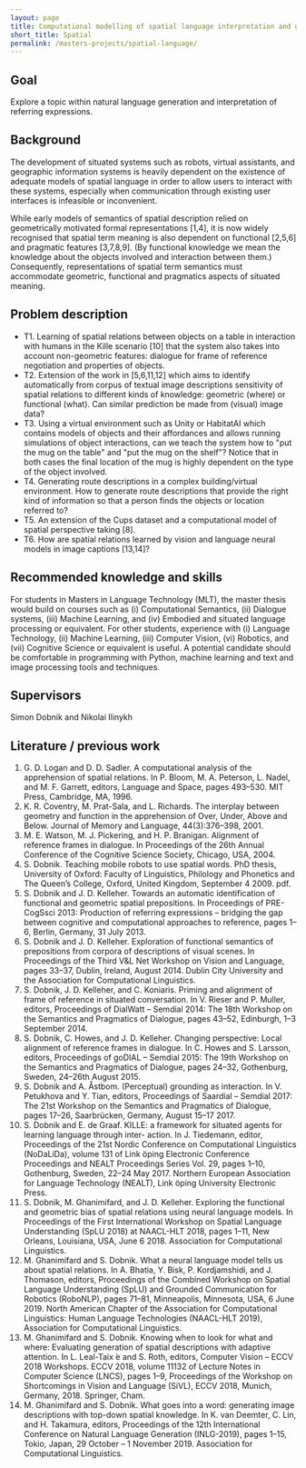 ```yaml
---
layout: page
title: Computational modelling of spatial language interpretation and generation
short_title: Spatial
permalink: /masters-projects/spatial-language/
---
```


## Goal

Explore a topic within natural language generation and interpretation of referring expressions.

## Background

The development of situated systems such as robots, virtual assistants, and geographic information systems is heavily dependent on the existence of adequate models of spatial language in order to allow users to interact with these systems, especially when communication through existing user interfaces is infeasible or inconvenient.

While early models of semantics of spatial description relied on geometrically motivated formal representations [1,4], it is now widely recognised that spatial term meaning is also dependent on functional [2,5,6] and pragmatic features [3,7,8,9]. (By functional knowledge we mean the knowledge about the objects involved and interaction between them.) Consequently, representations of spatial term semantics must accommodate geometric, functional and pragmatics aspects of situated meaning.


## Problem description

  - T1. Learning of spatial relations between objects on a table in interaction with humans in the Kille scenario [10] that the system also takes into account non-geometric features: dialogue for frame of reference negotiation and properties of objects.
  - T2. Extension of the work in [5,6,11,12] which aims to identify automatically from corpus of textual image descriptions sensitivity of spatial relations to different kinds of knowledge: geometric (where) or functional (what). Can similar prediction be made from (visual) image data?
  - T3. Using a virtual environment such as Unity or HabitatAI which contains models of objects and their affordances and allows running simulations of object interactions, can we teach the system how to "put the mug on the table" and "put the mug on the shelf"? Notice that in both cases the final location of the mug is highly dependent on the type of the object involved.
  - T4. Generating route descriptions in a complex building/virtual environment. How to generate route descriptions that provide the right kind of information so that a person finds the objects or location referred to?
  - T5. An extension of the Cups dataset and a computational model of spatial perspective taking [8].
  - T6. How are spatial relations learned by vision and language neural models in image captions [13,14]?


## Recommended knowledge and skills

For students in Masters in Language Technology (MLT), the master thesis would build on courses such as (i) Computational Semantics, (ii) Dialogue systems, (iii) Machine Learning, and (iv) Embodied and situated language processing or equivalent. For other students, experience with (i) Language Technology, (ii) Machine Learning, (iii) Computer Vision, (vi) Robotics, and (vii) Cognitive Science or equivalent is useful. A potential candidate should be comfortable in programming with Python, machine learning and text and image processing tools and techniques.

## Supervisors

Simon Dobnik and Nikolai Ilinykh


## Literature / previous work

  1. G. D. Logan and D. D. Sadler. A computational analysis of the apprehension of spatial relations. In P. Bloom, M. A. Peterson, L. Nadel, and M. F. Garrett, editors, Language and Space, pages 493–530. MIT Press, Cambridge, MA, 1996.
  2. K. R. Coventry, M. Prat-Sala, and L. Richards. The interplay between geometry and function in the apprehension of Over, Under, Above and Below. Journal of Memory and Language, 44(3):376–398, 2001.
  3. M. E. Watson, M. J. Pickering, and H. P. Branigan. Alignment of reference frames in dialogue. In Proceedings of the 26th Annual Conference of the Cognitive Science Society, Chicago, USA, 2004.
  4. S. Dobnik. Teaching mobile robots to use spatial words. PhD thesis, University of Oxford: Faculty of Linguistics, Philology and Phonetics and The Queen’s College, Oxford, United Kingdom, September 4 2009. pdf.
  5. S. Dobnik and J. D. Kelleher. Towards an automatic identification of functional and geometric spatial prepositions. In Proceedings of PRE-CogSsci 2013: Production of referring expressions – bridging the gap between cognitive and computational approaches to reference, pages 1–6, Berlin, Germany, 31 July 2013.
  6. S. Dobnik and J. D. Kelleher. Exploration of functional semantics of prepositions from corpora of descriptions of visual scenes. In Proceedings of the Third V&L Net Workshop on Vision and Language, pages 33–37, Dublin, Ireland, August 2014. Dublin City University and the Association for Computational Linguistics.
  7. S. Dobnik, J. D. Kelleher, and C. Koniaris. Priming and alignment of frame of reference in situated conversation. In V. Rieser and P. Muller, editors, Proceedings of DialWatt – Semdial 2014: The 18th Workshop on the Semantics and Pragmatics of Dialogue, pages 43–52, Edinburgh, 1–3 September 2014.
  8. S. Dobnik, C. Howes, and J. D. Kelleher. Changing perspective: Local alignment of reference frames in dialogue. In C. Howes and S. Larsson, editors, Proceedings of goDIAL – Semdial 2015: The 19th Workshop on the Semantics and Pragmatics of Dialogue, pages 24–32, Gothenburg, Sweden, 24–26th August 2015.
  9. S. Dobnik and A. Åstbom. (Perceptual) grounding as interaction. In V. Petukhova and Y. Tian, editors, Proceedings of Saardial – Semdial 2017: The 21st Workshop on the Semantics and Pragmatics of Dialogue, pages 17–26, Saarbrücken, Germany, August 15–17 2017.
 10. S. Dobnik and E. de Graaf. KILLE: a framework for situated agents for learning language through inter- action. In J. Tiedemann, editor, Proceedings of the 21st Nordic Conference on Computational Linguistics (NoDaLiDa), volume 131 of Link ̈oping Electronic Conference Proceedings and NEALT Proceedings Series Vol. 29, pages 1–10, Gothenburg, Sweden, 22–24 May 2017. Northern European Association for Language Technology (NEALT), Link ̈oping University Electronic Press.
 11. S. Dobnik, M. Ghanimifard, and J. D. Kelleher. Exploring the functional and geometric bias of spatial relations using neural language models. In Proceedings of the First International Workshop on Spatial Language Understanding (SpLU 2018) at NAACL-HLT 2018, pages 1–11, New Orleans, Louisiana, USA, June 6 2018. Association for Computational Linguistics.
 12. M. Ghanimifard and S. Dobnik. What a neural language model tells us about spatial relations. In A. Bhatia, Y. Bisk, P. Kordjamshidi, and J. Thomason, editors, Proceedings of the Combined Workshop on Spatial Language Understanding (SpLU) and Grounded Communication for Robotics (RoboNLP), pages 71–81, Minneapolis, Minnesota, USA, 6 June 2019. North American Chapter of the Association for Computational Linguistics: Human Language Technologies (NAACL-HLT 2019), Association for Computational Linguistics.
 13. M. Ghanimifard and S. Dobnik. Knowing when to look for what and where: Evaluating generation of spatial descriptions with adaptive attention. In L. Leal-Taix ́e and S. Roth, editors, Computer Vision – ECCV 2018 Workshops. ECCV 2018, volume 11132 of Lecture Notes in Computer Science (LNCS), pages 1–9, Proceedings of the Workshop on Shortcomings in Vision and Language (SiVL), ECCV 2018, Munich, Germany, 2018. Springer, Cham.
 14. M. Ghanimifard and S. Dobnik. What goes into a word: generating image descriptions with top-down spatial knowledge. In K. van Deemter, C. Lin, and H. Takamura, editors, Proceedings of the 12th International Conference on Natural Language Generation (INLG-2019), pages 1–15, Tokio, Japan, 29 October – 1 November 2019. Association for Computational Linguistics.

